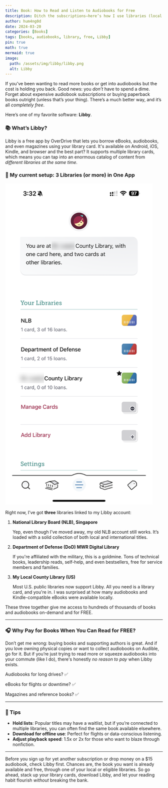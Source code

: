 ```yaml
---
title: Book: How to Read and Listen to Audiobooks for Free
description: Ditch the subscriptions—here’s how I use libraries (local and international) to access thousands of books, audiobooks, and even Kindle titles for free.
author: hum4ng0d
date: 2024-03-20
categories: [Books]
tags: [books, audiobooks, library, free, Libby]
pin: true
math: true
mermaid: true
image:
  path: /assets/img/libby/libby.png
  alt: Libby
---
```


If you’ve been wanting to read more books or get into audiobooks but the cost is holding you back. Good news: you *don’t* have to spend a dime. Forget about expensive audiobook subscriptions or buying paperback books outright (unless that’s your thing). There’s a much better way, and it’s all *completely free*.

Here’s one of my favorite software: **Libby**.

### 📚 What’s Libby?

Libby is a free app by OverDrive that lets you borrow eBooks, audiobooks, and even magazines using your library card. It's available on Android, iOS, Kindle, and browser and the best part? It supports multiple library cards, which means you can tap into an enormous catalog of content from *different libraries at the same time.*

### 🔑 My current setup: 3 Libraries (or more) in One App

![Libby List](/assets/img/libby/libby-list.png)

Right now, I’ve got **three** libraries linked to my Libby account:

1. **National Library Board (NLB), Singapore**
   
    Yep, even though I’ve moved away, my old NLB account still works. It’s loaded with a solid collection of both local and international titles.
    
2. **Department of Defense (DoD) MWR Digital Library**
   
    If you're affiliated with the military, this is a goldmine. Tons of technical books, leadership reads, self-help, and even bestsellers, free for service members and families.
    
3. **My Local County Library (US)**
   
    Most U.S. public libraries now support Libby. All you need is a library card, and you're in. I was surprised at how many audiobooks and Kindle-compatible eBooks were available locally.
    

These three together give me access to hundreds of thousands of books and audiobooks on-demand and for FREE.

---

### 🎧 Why Pay for Books When You Can Read for FREE?

Don’t get me wrong: buying books and supporting authors is great. And if you love owning physical copies or want to collect audiobooks on Audible, go for it. But if you’re just trying to read more or squeeze audiobooks into your commute (like I do), there's honestly *no reason to pay* when Libby exists.

Audiobooks for long drives? ✅

eBooks for flights or downtime? ✅

Magazines and reference books? ✅

---

### 🔧 Tips

- **Hold lists**: Popular titles may have a waitlist, but if you’re connected to multiple libraries, you can often find the same book available elsewhere.
- **Download for offline use**: Perfect for flights or data-conscious listening.
- **Adjust playback speed**: 1.5x or 2x for those who want to blaze through nonfiction.

---

Before you sign up for yet another subscription or drop money on a $15 audiobook, check Libby first. Chances are, the book you want is already available and free, through one of your local or eligible libraries. So go ahead, stack up your library cards, download Libby, and let your reading habit flourish *without* breaking the bank.